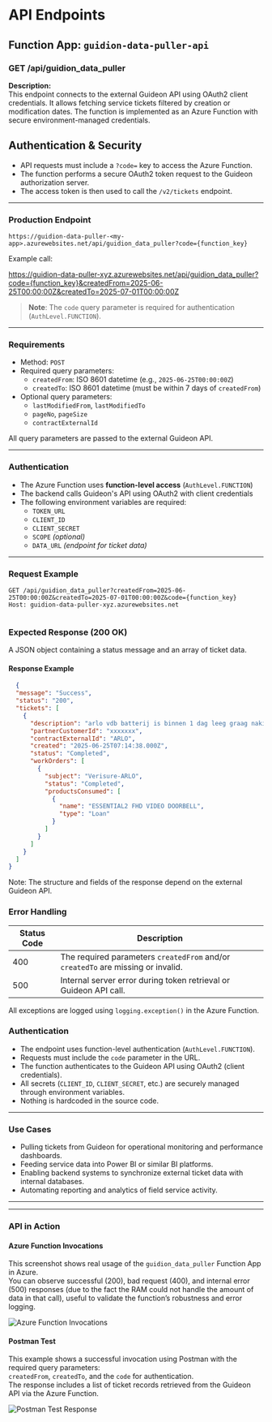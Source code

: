 # API Endpoints

## Function App: `guidion-data-puller-api`

### GET /api/guidion_data_puller

**Description:**  
This endpoint connects to the external Guideon API using OAuth2 client credentials. It allows fetching service tickets filtered by creation or modification dates. The function is implemented as an Azure Function with secure environment-managed credentials.

## Authentication & Security

- API requests must include a `?code=` key to access the Azure Function.
- The function performs a secure OAuth2 token request to the Guideon authorization server.
- The access token is then used to call the `/v2/tickets` endpoint.
---

### Production Endpoint

`https://guidion-data-puller-<my-app>.azurewebsites.net/api/guidion_data_puller?code={function_key}`

Example call:

https://guidion-data-puller-xyz.azurewebsites.net/api/guidion_data_puller?code={function_key}&createdFrom=2025-06-25T00:00:00Z&createdTo=2025-07-01T00:00:00Z


>  **Note**: The `code` query parameter is required for authentication (`AuthLevel.FUNCTION`).

---

### Requirements

- Method: `POST`
- Required query parameters:
  - `createdFrom`: ISO 8601 datetime (e.g., `2025-06-25T00:00:00Z`)
  - `createdTo`: ISO 8601 datetime (must be within 7 days of `createdFrom`)
- Optional query parameters:
  - `lastModifiedFrom`, `lastModifiedTo`
  - `pageNo`, `pageSize`
  - `contractExternalId`

All query parameters are passed to the external Guideon API.

---

### Authentication

- The Azure Function uses **function-level access** (`AuthLevel.FUNCTION`)
- The backend calls Guideon's API using OAuth2 with client credentials
- The following environment variables are required:
  - `TOKEN_URL`
  - `CLIENT_ID`
  - `CLIENT_SECRET`
  - `SCOPE` *(optional)*
  - `DATA_URL` *(endpoint for ticket data)*

---

### Request Example

```http
GET /api/guidion_data_puller?createdFrom=2025-06-25T00:00:00Z&createdTo=2025-07-01T00:00:00Z&code={function_key}
Host: guidion-data-puller-xyz.azurewebsites.net


```
### Expected Response (200 OK)

A JSON object containing a status message and an array of ticket data.

#### Response Example

```json
  {
  "message": "Success",
  "status": "200",
  "tickets": [
    {
      "description": "arlo vdb batterij is binnen 1 dag leeg graag nakijken kosten 0,-",
      "partnerCustomerId": "xxxxxxx",
      "contractExternalId": "ARLO",
      "created": "2025-06-25T07:14:38.000Z",
      "status": "Completed",
      "workOrders": [
        {
          "subject": "Verisure-ARLO",
          "status": "Completed",
          "productsConsumed": [
            {
              "name": "ESSENTIAL2 FHD VIDEO DOORBELL",
              "type": "Loan"
            }
          ]
        }
      ]
    }
  ]
}
```
Note: The structure and fields of the response depend on the external Guideon API.

### Error Handling

| Status Code | Description                                                         |
|-------------|---------------------------------------------------------------------|
| 400         | The required parameters `createdFrom` and/or `createdTo` are missing or invalid. |
| 500         | Internal server error during token retrieval or Guideon API call.   |

All exceptions are logged using `logging.exception()` in the Azure Function.

### Authentication

- The endpoint uses function-level authentication (`AuthLevel.FUNCTION`).
- Requests must include the `code` parameter in the URL.
- The function authenticates to the Guideon API using OAuth2 (client credentials).
- All secrets (`CLIENT_ID`, `CLIENT_SECRET`, etc.) are securely managed through environment variables.
- Nothing is hardcoded in the source code.

---

### Use Cases

- Pulling tickets from Guideon for operational monitoring and performance dashboards.
- Feeding service data into Power BI or similar BI platforms.
- Enabling backend systems to synchronize external ticket data with internal databases.
- Automating reporting and analytics of field service activity.

---


---

### API in Action

#### Azure Function Invocations

This screenshot shows real usage of the `guidion_data_puller` Function App in Azure.  
You can observe successful (200), bad request (400), and internal error (500) responses (due to the fact the RAM could not handle the amount of data in that call), useful to validate the function’s robustness and error logging.

![Azure Function Invocations](img/azure_guiden_function_success.png)

#### Postman Test

This example shows a successful invocation using Postman with the required query parameters:  
`createdFrom`, `createdTo`, and the `code` for authentication.  
The response includes a list of ticket records retrieved from the Guideon API via the Azure Function.

![Postman Test Response](img/postman_success_response_guideon.png)
